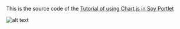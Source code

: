 This is the source code of the [Tutorial of using Chart.js in Soy Portlet](https://web.liferay.com/web/zhao.jin/blog/-/blogs/tutorial-of-using-chart-js-in-soy-portlet)

![alt text](https://web.liferay.com/documents/7991965/73542363/soychartdone.png/735291c4-a2a9-4e4c-a003-4ab9e0dd5b8d?t=1484240249084 "Portlet Preview")
